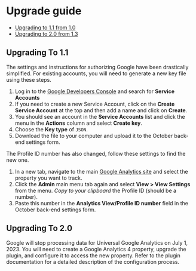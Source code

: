 # Upgrade guide

- [Upgrading to 1.1 from 1.0](#upgrade-1.1)
- [Upgrading to 2.0 from 1.3](#upgrade-2.0)

<a name="upgrade-1.1"></a>
## Upgrading To 1.1

The settings and instructions for authorizing Google have been drastically simplified. For existing accounts, you will need to generate a new key file using these steps.

1. Log in to the [Google Developers Console](https://console.developers.google.com/home/dashboard) and search for **Service Accounts**
1. If you need to create a new Service Account, click on the **Create Service Account** at the top and then add a name and click on **Create**.
1. You should see an account in the **Service Accounts** list and click the menu in the **Actions** column and select **Create key**.
1. Choose the **Key type** of `JSON`.
1. Download the file to your computer and upload it to the October back-end settings form.

The Profile ID number has also changed, follow these settings to find the new one.

1. In a new tab, navigate to the main [Google Analytics site](https://www.google.com/analytics/web/) and select the property you want to track.
1. Click the **Admin** main menu tab again and select **View > View Settings** from the menu. *Copy to your clipboard* the Profile ID (should be a number).
1. Paste this number in the **Analytics View/Profile ID number** field in the October back-end settings form.

<a name="upgrade-2.0"></a>
## Upgrading To 2.0

Google will stop processing data for Universal Google Analytics on July 1, 2023. You will need to create a Google Analytics 4 property, upgrade the plugin, and configure it to access the new property. Refer to the plugin documentation for a detailed description of the configuration process.
